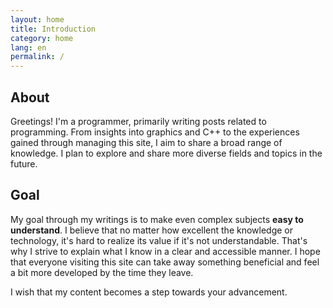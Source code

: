 ```yaml
---
layout: home
title: Introduction
category: home
lang: en
permalink: /
---
```


## About
Greetings! I'm a programmer, primarily writing posts related to programming. 
From insights into graphics and C++ to the experiences gained through managing this site, I aim to share a broad range of knowledge. 
I plan to explore and share more diverse fields and topics in the future.

## Goal
My goal through my writings is to make even complex subjects **easy to understand**. 
I believe that no matter how excellent the knowledge or technology, it's hard to realize its value if it's not understandable. 
That's why I strive to explain what I know in a clear and accessible manner. 
I hope that everyone visiting this site can take away something beneficial and feel a bit more developed by the time they leave.

I wish that my content becomes a step towards your advancement.